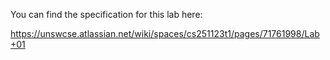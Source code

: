 You can find the specification for this lab here:

https://unswcse.atlassian.net/wiki/spaces/cs251123t1/pages/71761998/Lab+01

